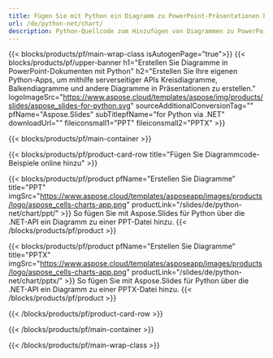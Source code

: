 ```yaml
---
title: Fügen Sie mit Python ein Diagramm zu PowerPoint-Präsentationen hinzu
url: /de/python-net/chart/
description: Python-Quellcode zum Hinzufügen von Diagrammen zu PowerPoint-Präsentationen
---
```


{{< blocks/products/pf/main-wrap-class isAutogenPage="true">}}
{{< blocks/products/pf/upper-banner h1="Erstellen Sie Diagramme in PowerPoint-Dokumenten mit Python" h2="Erstellen Sie Ihre eigenen Python-Apps, um mithilfe serverseitiger APIs Kreisdiagramme, Balkendiagramme und andere Diagramme in Präsentationen zu erstellen." logoImageSrc="https://www.aspose.cloud/templates/aspose/img/products/slides/aspose_slides-for-python.svg" sourceAdditionalConversionTag="" pfName="Aspose.Slides" subTitlepfName="for Python via .NET" downloadUrl="" fileiconsmall1="PPT" fileiconsmall2="PPTX" >}}

{{< blocks/products/pf/main-container >}}

{{< blocks/products/pf/product-card-row title="Fügen Sie Diagrammcode-Beispiele online hinzu" >}}

{{< blocks/products/pf/product pfName="Erstellen Sie Diagramme" title="PPT" imgSrc="https://www.aspose.cloud/templates/asposeapp/images/products/logo/aspose_cells-charts-app.png" productLink="/slides/de/python-net/chart/ppt/" >}}
So fügen Sie mit Aspose.Slides für Python über die .NET-API ein Diagramm zu einer PPT-Datei hinzu.
{{< /blocks/products/pf/product >}}

{{< blocks/products/pf/product pfName="Erstellen Sie Diagramme" title="PPTX" imgSrc="https://www.aspose.cloud/templates/asposeapp/images/products/logo/aspose_cells-charts-app.png" productLink="/slides/de/python-net/chart/pptx/" >}}
So fügen Sie mit Aspose.Slides für Python über die .NET-API ein Diagramm zu einer PPTX-Datei hinzu.
{{< /blocks/products/pf/product >}}



{{< /blocks/products/pf/product-card-row >}}

{{< /blocks/products/pf/main-container >}}
    
{{< /blocks/products/pf/main-wrap-class >}}